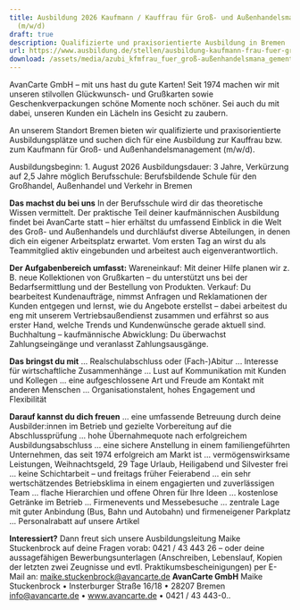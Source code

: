 ```yaml
---
title: Ausbildung 2026 Kaufmann / Kauffrau für Groß- und Außenhandelsmanagement
  (m/w/d)
draft: true
description: Qualifizierte und praxisorientierte Ausbildung in Bremen
url: https://www.ausbildung.de/stellen/ausbildung-kaufmann-frau-fuer-gross-und-aussenhandelsmanagement-m-w-d-bei-avancarte-gmbh-in-bremen-7c9f68dc-0403-4137-a18c-dfe8e6716009/
download: /assets/media/azubi_kfmfrau_fuer_groß-außenhandelsmana_gement_gh.pdf
---
```

AvanCarte GmbH – mit uns hast du gute Karten! Seit 1974 machen wir mit unseren stilvollen Glückwunsch- und Grußkarten sowie Geschenkverpackungen schöne Momente noch schöner. Sei auch du mit dabei, unseren Kunden ein Lächeln ins Gesicht zu zaubern.


An unserem Standort Bremen bieten wir qualifizierte und praxisorientierte Ausbildungsplätze und suchen dich für eine Ausbildung zur Kauffrau bzw. zum Kaufmann für Groß- und Außenhandelsmanagement (m/w/d).


Ausbildungsbeginn: 1. August 2026
Ausbildungsdauer: 3 Jahre, Verkürzung auf 2,5 Jahre möglich
Berufsschule: Berufsbildende Schule für den Großhandel, Außenhandel und Verkehr in Bremen


**Das machst du bei uns**
In der Berufsschule wird dir das theoretische Wissen vermittelt. Der praktische Teil deiner kaufmännischen Ausbildung findet bei AvanCarte statt – hier erhältst du umfassend Einblick in die Welt des Groß- und Außenhandels und durchläufst diverse Abteilungen, in denen dich ein eigener Arbeitsplatz erwartet. Vom ersten Tag an wirst du als Teammitglied aktiv eingebunden und arbeitest auch eigenverantwortlich. 

**Der Aufgabenbereich umfasst:**
Wareneinkauf: Mit deiner Hilfe planen wir z. B. neue Kollektionen von Grußkarten – du unterstützt uns bei der Bedarfsermittlung und der Bestellung von Produkten.
Verkauf: Du bearbeitest Kundenaufträge, nimmst Anfragen und Reklamationen der Kunden entgegen und lernst, wie du Angebote erstellst – dabei arbeitest du eng mit unserem Vertriebsaußendienst zusammen und erfährst so aus erster Hand, welche Trends und Kundenwünsche gerade aktuell sind.
Buchhaltung – kaufmännische Abwicklung: Du überwachst Zahlungseingänge und veranlasst Zahlungsausgänge.


**Das bringst du mit**
... Realschulabschluss oder (Fach-)Abitur
... Interesse für wirtschaftliche Zusammenhänge
... Lust auf Kommunikation mit Kunden und Kollegen
... eine aufgeschlossene Art und Freude am Kontakt mit anderen Menschen
... Organisationstalent, hohes Engagement und Flexibilität


**Darauf kannst du dich freuen**
... eine umfassende Betreuung durch deine Ausbilder:innen im Betrieb und gezielte Vorbereitung auf die Abschlussprüfung
... hohe Übernahmequote nach erfolgreichem Ausbildungsabschluss
... eine sichere Anstellung in einem familiengeführten Unternehmen, das seit 1974 erfolgreich am Markt ist
... vermögenswirksame Leistungen, Weihnachtsgeld, 29 Tage Urlaub, Heiligabend und Silvester frei
... keine Schichtarbeit – und freitags früher Feierabend
... ein sehr wertschätzendes Betriebsklima in einem engagierten und zuverlässigen Team
... flache Hierarchien und offene Ohren für Ihre Ideen
... kostenlose Getränke im Betrieb
... Firmenevents und Messebesuche
... zentrale Lage mit guter Anbindung (Bus, Bahn und Autobahn) und firmeneigener Parkplatz
... Personalrabatt auf unsere Artikel


**Interessiert?**
Dann freut sich unsere Ausbildungsleitung Maike Stuckenbrock auf deine Fragen vorab: 0421 / 43 443 26 – oder deine aussagefähigen Bewerbungsunterlagen (Anschreiben, Lebenslauf, Kopien der letzten zwei Zeugnisse und evtl. Praktikumsbescheinigungen) per E-Mail an: maike.stuckenbrock@avancarte.de
**AvanCarte GmbH**
Maike Stuckenbrock • Insterburger Straße 16/18 • 28207 Bremen
info@avancarte.de • www.avancarte.de • 0421 / 43 443-0..